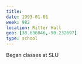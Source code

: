 ```yaml
---
title:
date: 1993-01-01
week: 982
location: Ritter Hall
geo: [38.636046,-90.232697]
type: school
---
```


Began classes at SLU
<!--
  no entrence exam, only SAT scores
-->
